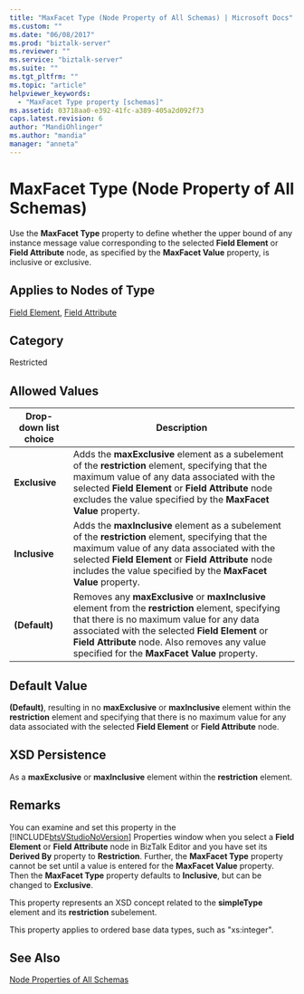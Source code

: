 ```yaml
---
title: "MaxFacet Type (Node Property of All Schemas) | Microsoft Docs"
ms.custom: ""
ms.date: "06/08/2017"
ms.prod: "biztalk-server"
ms.reviewer: ""
ms.service: "biztalk-server"
ms.suite: ""
ms.tgt_pltfrm: ""
ms.topic: "article"
helpviewer_keywords: 
  - "MaxFacet Type property [schemas]"
ms.assetid: 03718aa0-e392-41fc-a389-405a2d092f73
caps.latest.revision: 6
author: "MandiOhlinger"
ms.author: "mandia"
manager: "anneta"
---
```

# MaxFacet Type (Node Property of All Schemas)
Use the **MaxFacet Type** property to define whether the upper bound of any instance message value corresponding to the selected **Field Element** or **Field Attribute** node, as specified by the **MaxFacet Value** property, is inclusive or exclusive.  
  
## Applies to Nodes of Type  
 [Field Element](../core/field-element-node-properties.md), [Field Attribute](../core/field-attribute-node-properties.md)  
  
## Category  
 Restricted  
  
## Allowed Values  
  
|Drop-down list choice|Description|  
|----------------------------|-----------------|  
|**Exclusive**|Adds the **maxExclusive** element as a subelement of the **restriction** element, specifying that the maximum value of any data associated with the selected **Field Element** or **Field Attribute** node excludes the value specified by the **MaxFacet Value** property.|  
|**Inclusive**|Adds the **maxInclusive** element as a subelement of the **restriction** element, specifying that the maximum value of any data associated with the selected **Field Element** or **Field Attribute** node includes the value specified by the **MaxFacet Value** property.|  
|**(Default)**|Removes any **maxExclusive** or **maxInclusive** element from the **restriction** element, specifying that there is no maximum value for any data associated with the selected **Field Element** or **Field Attribute** node. Also removes any value specified for the **MaxFacet Value** property.|  
  
## Default Value  
 **(Default)**, resulting in no **maxExclusive** or **maxInclusive** element within the **restriction** element and specifying that there is no maximum value for any data associated with the selected **Field Element** or **Field Attribute** node.  
  
## XSD Persistence  
 As a **maxExclusive** or **maxInclusive** element within the **restriction** element.  
  
## Remarks  
 You can examine and set this property in the [!INCLUDE[btsVStudioNoVersion](../includes/btsvstudionoversion-md.md)] Properties window when you select a **Field Element** or **Field Attribute** node in BizTalk Editor and you have set its **Derived By** property to **Restriction**. Further, the **MaxFacet Type** property cannot be set until a value is entered for the **MaxFacet Value** property. Then the **MaxFacet Type** property defaults to **Inclusive**, but can be changed to **Exclusive**.  
  
 This property represents an XSD concept related to the **simpleType** element and its **restriction** subelement.  
  
 This property applies to ordered base data types, such as "xs:integer".  
  
## See Also  
 [Node Properties of All Schemas](../core/node-properties-of-all-schemas.md)